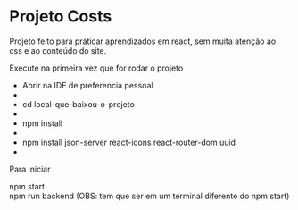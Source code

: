 # Projeto Costs

Projeto feito para práticar aprendizados em react, sem muita atenção ao css e ao conteúdo do site.
 
Execute na primeira vez que for rodar o projeto
<ul>
 <li>Abrir na IDE de preferencia pessoal <li/>
 <li>cd local-que-baixou-o-projeto <li/>
 <li>npm install<li/>
 <li>npm install json-server react-icons react-router-dom uuid <li/>
</ul>
Para iniciar <br>

npm start <br> 
npm run backend (OBS: tem que ser em um terminal diferente do npm start) <br>

